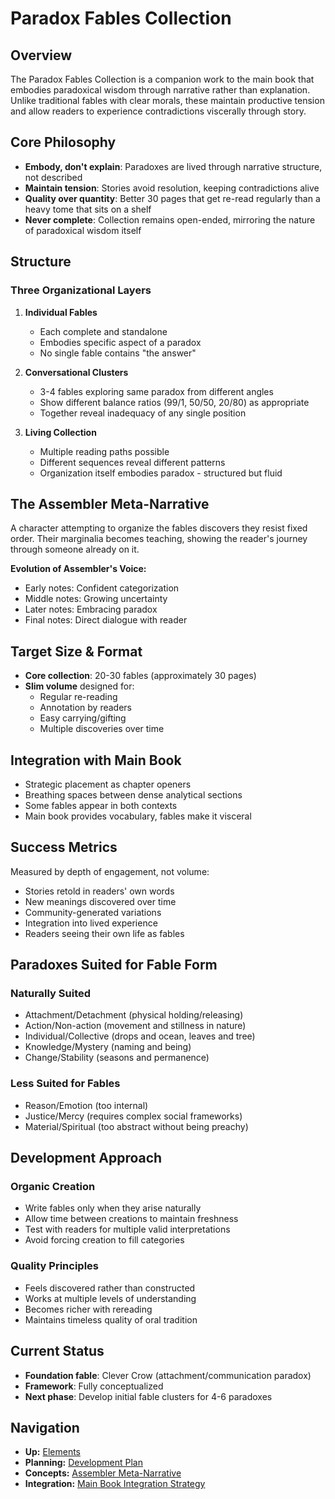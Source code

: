 # Paradox Fables Collection

## Overview

The Paradox Fables Collection is a companion work to the main book that embodies paradoxical wisdom through narrative rather than explanation. Unlike traditional fables with clear morals, these maintain productive tension and allow readers to experience contradictions viscerally through story.

## Core Philosophy

- **Embody, don't explain**: Paradoxes are lived through narrative structure, not described
- **Maintain tension**: Stories avoid resolution, keeping contradictions alive
- **Quality over quantity**: Better 30 pages that get re-read regularly than a heavy tome that sits on a shelf
- **Never complete**: Collection remains open-ended, mirroring the nature of paradoxical wisdom itself

## Structure

### Three Organizational Layers

1. **Individual Fables**
   - Each complete and standalone
   - Embodies specific aspect of a paradox
   - No single fable contains "the answer"

2. **Conversational Clusters** 
   - 3-4 fables exploring same paradox from different angles
   - Show different balance ratios (99/1, 50/50, 20/80) as appropriate
   - Together reveal inadequacy of any single position

3. **Living Collection**
   - Multiple reading paths possible
   - Different sequences reveal different patterns
   - Organization itself embodies paradox - structured but fluid

## The Assembler Meta-Narrative

A character attempting to organize the fables discovers they resist fixed order. Their marginalia becomes teaching, showing the reader's journey through someone already on it.

**Evolution of Assembler's Voice:**
- Early notes: Confident categorization
- Middle notes: Growing uncertainty  
- Later notes: Embracing paradox
- Final notes: Direct dialogue with reader

## Target Size & Format

- **Core collection**: 20-30 fables (approximately 30 pages)
- **Slim volume** designed for:
  - Regular re-reading
  - Annotation by readers
  - Easy carrying/gifting
  - Multiple discoveries over time

## Integration with Main Book

- Strategic placement as chapter openers
- Breathing spaces between dense analytical sections
- Some fables appear in both contexts
- Main book provides vocabulary, fables make it visceral

## Success Metrics

Measured by depth of engagement, not volume:
- Stories retold in readers' own words
- New meanings discovered over time
- Community-generated variations
- Integration into lived experience
- Readers seeing their own life as fables

## Paradoxes Suited for Fable Form

### Naturally Suited
- Attachment/Detachment (physical holding/releasing)
- Action/Non-action (movement and stillness in nature)
- Individual/Collective (drops and ocean, leaves and tree)
- Knowledge/Mystery (naming and being)
- Change/Stability (seasons and permanence)

### Less Suited for Fables
- Reason/Emotion (too internal)
- Justice/Mercy (requires complex social frameworks)
- Material/Spiritual (too abstract without being preachy)

## Development Approach

### Organic Creation
- Write fables only when they arise naturally
- Allow time between creations to maintain freshness
- Test with readers for multiple valid interpretations
- Avoid forcing creation to fill categories

### Quality Principles
- Feels discovered rather than constructed
- Works at multiple levels of understanding
- Becomes richer with rereading
- Maintains timeless quality of oral tradition

## Current Status

- **Foundation fable**: Clever Crow (attachment/communication paradox)
- **Framework**: Fully conceptualized
- **Next phase**: Develop initial fable clusters for 4-6 paradoxes

## Navigation

- **Up:** [Elements](../index.md)
- **Planning:** [Development Plan](development-plan.md)
- **Concepts:** [Assembler Meta-Narrative](assembler-meta-narrative.md)
- **Integration:** [Main Book Integration Strategy](main-book-integration.md)